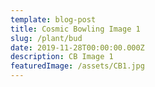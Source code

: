 ```yaml
---
template: blog-post
title: Cosmic Bowling Image 1
slug: /plant/bud
date: 2019-11-28T00:00:00.000Z
description: CB Image 1
featuredImage: /assets/CB1.jpg
---
```

